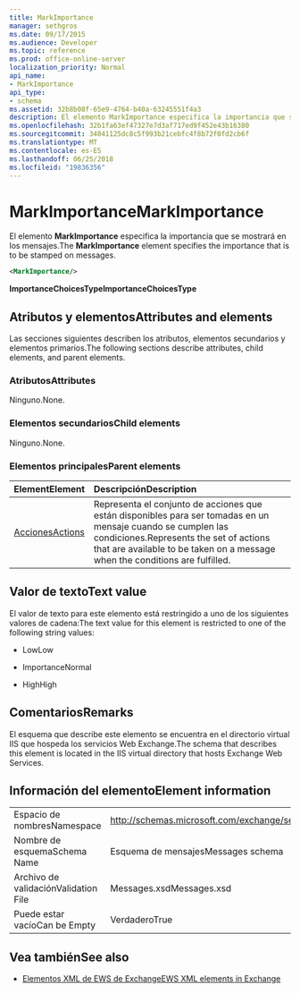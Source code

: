 ```yaml
---
title: MarkImportance
manager: sethgros
ms.date: 09/17/2015
ms.audience: Developer
ms.topic: reference
ms.prod: office-online-server
localization_priority: Normal
api_name:
- MarkImportance
api_type:
- schema
ms.assetid: 32b8b08f-65e9-4764-b40a-63245551f4a3
description: El elemento MarkImportance especifica la importancia que se mostrará en los mensajes.
ms.openlocfilehash: 32b1fa63ef47327e7d3af717ed9f452e43b16380
ms.sourcegitcommit: 34041125dc8c5f993b21cebfc4f8b72f0fd2cb6f
ms.translationtype: MT
ms.contentlocale: es-ES
ms.lasthandoff: 06/25/2018
ms.locfileid: "19836356"
---
```

# <a name="markimportance"></a><span data-ttu-id="f9068-103">MarkImportance</span><span class="sxs-lookup"><span data-stu-id="f9068-103">MarkImportance</span></span>

<span data-ttu-id="f9068-104">El elemento **MarkImportance** especifica la importancia que se mostrará en los mensajes.</span><span class="sxs-lookup"><span data-stu-id="f9068-104">The **MarkImportance** element specifies the importance that is to be stamped on messages.</span></span> 
  
```XML
<MarkImportance/>
```

 <span data-ttu-id="f9068-105">**ImportanceChoicesType**</span><span class="sxs-lookup"><span data-stu-id="f9068-105">**ImportanceChoicesType**</span></span>
## <a name="attributes-and-elements"></a><span data-ttu-id="f9068-106">Atributos y elementos</span><span class="sxs-lookup"><span data-stu-id="f9068-106">Attributes and elements</span></span>

<span data-ttu-id="f9068-107">Las secciones siguientes describen los atributos, elementos secundarios y elementos primarios.</span><span class="sxs-lookup"><span data-stu-id="f9068-107">The following sections describe attributes, child elements, and parent elements.</span></span>
  
### <a name="attributes"></a><span data-ttu-id="f9068-108">Atributos</span><span class="sxs-lookup"><span data-stu-id="f9068-108">Attributes</span></span>

<span data-ttu-id="f9068-109">Ninguno.</span><span class="sxs-lookup"><span data-stu-id="f9068-109">None.</span></span>
  
### <a name="child-elements"></a><span data-ttu-id="f9068-110">Elementos secundarios</span><span class="sxs-lookup"><span data-stu-id="f9068-110">Child elements</span></span>

<span data-ttu-id="f9068-111">Ninguno.</span><span class="sxs-lookup"><span data-stu-id="f9068-111">None.</span></span>
  
### <a name="parent-elements"></a><span data-ttu-id="f9068-112">Elementos principales</span><span class="sxs-lookup"><span data-stu-id="f9068-112">Parent elements</span></span>

|<span data-ttu-id="f9068-113">**Element**</span><span class="sxs-lookup"><span data-stu-id="f9068-113">**Element**</span></span>|<span data-ttu-id="f9068-114">**Descripción**</span><span class="sxs-lookup"><span data-stu-id="f9068-114">**Description**</span></span>|
|:-----|:-----|
|[<span data-ttu-id="f9068-115">Acciones</span><span class="sxs-lookup"><span data-stu-id="f9068-115">Actions</span></span>](actions.md) <br/> |<span data-ttu-id="f9068-116">Representa el conjunto de acciones que están disponibles para ser tomadas en un mensaje cuando se cumplen las condiciones.</span><span class="sxs-lookup"><span data-stu-id="f9068-116">Represents the set of actions that are available to be taken on a message when the conditions are fulfilled.</span></span>  <br/> |
   
## <a name="text-value"></a><span data-ttu-id="f9068-117">Valor de texto</span><span class="sxs-lookup"><span data-stu-id="f9068-117">Text value</span></span>

<span data-ttu-id="f9068-118">El valor de texto para este elemento está restringido a uno de los siguientes valores de cadena:</span><span class="sxs-lookup"><span data-stu-id="f9068-118">The text value for this element is restricted to one of the following string values:</span></span>
  
- <span data-ttu-id="f9068-119">Low</span><span class="sxs-lookup"><span data-stu-id="f9068-119">Low</span></span>
    
- <span data-ttu-id="f9068-120">Importance</span><span class="sxs-lookup"><span data-stu-id="f9068-120">Normal</span></span>
    
- <span data-ttu-id="f9068-121">High</span><span class="sxs-lookup"><span data-stu-id="f9068-121">High</span></span>
    
## <a name="remarks"></a><span data-ttu-id="f9068-122">Comentarios</span><span class="sxs-lookup"><span data-stu-id="f9068-122">Remarks</span></span>

<span data-ttu-id="f9068-123">El esquema que describe este elemento se encuentra en el directorio virtual IIS que hospeda los servicios Web Exchange.</span><span class="sxs-lookup"><span data-stu-id="f9068-123">The schema that describes this element is located in the IIS virtual directory that hosts Exchange Web Services.</span></span>
  
## <a name="element-information"></a><span data-ttu-id="f9068-124">Información del elemento</span><span class="sxs-lookup"><span data-stu-id="f9068-124">Element information</span></span>

|||
|:-----|:-----|
|<span data-ttu-id="f9068-125">Espacio de nombres</span><span class="sxs-lookup"><span data-stu-id="f9068-125">Namespace</span></span>  <br/> |http://schemas.microsoft.com/exchange/services/2006/messages  <br/> |
|<span data-ttu-id="f9068-126">Nombre de esquema</span><span class="sxs-lookup"><span data-stu-id="f9068-126">Schema Name</span></span>  <br/> |<span data-ttu-id="f9068-127">Esquema de mensajes</span><span class="sxs-lookup"><span data-stu-id="f9068-127">Messages schema</span></span>  <br/> |
|<span data-ttu-id="f9068-128">Archivo de validación</span><span class="sxs-lookup"><span data-stu-id="f9068-128">Validation File</span></span>  <br/> |<span data-ttu-id="f9068-129">Messages.xsd</span><span class="sxs-lookup"><span data-stu-id="f9068-129">Messages.xsd</span></span>  <br/> |
|<span data-ttu-id="f9068-130">Puede estar vacío</span><span class="sxs-lookup"><span data-stu-id="f9068-130">Can be Empty</span></span>  <br/> |<span data-ttu-id="f9068-131">Verdadero</span><span class="sxs-lookup"><span data-stu-id="f9068-131">True</span></span>  <br/> |
   
## <a name="see-also"></a><span data-ttu-id="f9068-132">Vea también</span><span class="sxs-lookup"><span data-stu-id="f9068-132">See also</span></span>



- [<span data-ttu-id="f9068-133">Elementos XML de EWS de Exchange</span><span class="sxs-lookup"><span data-stu-id="f9068-133">EWS XML elements in Exchange</span></span>](ews-xml-elements-in-exchange.md)

